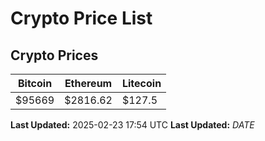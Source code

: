 # Crypto Price List

## Crypto Prices
| Bitcoin | Ethereum | Litecoin |
| ------- | -------- | -------- |
| $95669 | $2816.62 | $127.5 |
**Last Updated:** 2025-02-23 17:54 UTC
**Last Updated:** $DATE$

